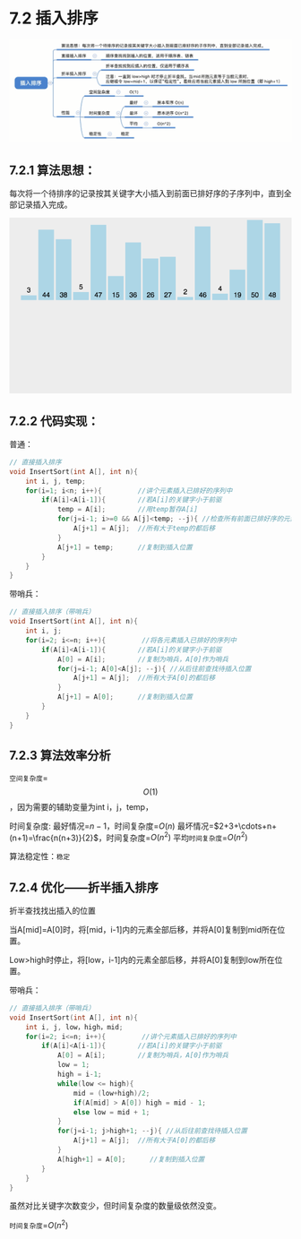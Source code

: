 # 7.2 插入排序

![uTools_1638366099368](/images/data-structure/uTools_1638366099368.png)

## 7.2.1 算法思想：

每次将一个待排序的记录按其关键字大小插入到前面已排好序的子序列中，直到全部记录插入完成。

![img](/images/data-structure/849589-20171015225645277-1151100000.gif)

## 7.2.2 代码实现：

普通：

```c
// 直接插入排序
void InsertSort(int A[], int n){
    int i, j, temp;
    for(i=1; i<n; i++){         //讲个元素插入已排好的序列中
        if(A[i]<A[i-1]){        //若A[i]的关键字小于前驱
            temp = A[i];        //用temp暂存A[i]
            for(j=i-1; i>=0 && A[j]<temp; --j){ //检查所有前面已排好序的元素
                A[j+1] = A[j];  //所有大于temp的都后移
            }
            A[j+1] = temp;      //复制到插入位置
        }
    }
}
```

带哨兵：

```c
// 直接插入排序（带哨兵）
void InsertSort(int A[], int n){
    int i, j;
    for(i=2; i<=n; i++){         //将各元素插入已排好的序列中
        if(A[i]<A[i-1]){        //若A[i]的关键字小于前驱
            A[0] = A[i];        //复制为哨兵，A[0]作为哨兵
            for(j=i-1; A[0]<A[j]; --j){ //从后往前查找待插入位置
                A[j+1] = A[j];  //所有大于A[0]的都后移
            }
            A[j+1] = A[0];      //复制到插入位置
        }
    }
}
```

## 7.2.3 算法效率分析

`空间复杂度`=$$O(1)$$，因为需要的辅助变量为int i，j，temp，

时间复杂度:
最好情况=$n-1$，时间复杂度=$O(n)$
最坏情况=$2+3+\cdots+n+(n+1)=\frac{n(n+3)}{2}$，时间复杂度=$O(n^2)$
平均`时间复杂度`=$O(n^2)$

算法稳定性：`稳定`

## 7.2.4 优化——折半插入排序

折半查找找出插入的位置

当A[mid]=A[0]时，将[mid，i-1]内的元素全部后移，并将A[0]复制到mid所在位置。

Low>high时停止，将[low，i-1]内的元素全部后移，并将A[0]复制到low所在位置。

带哨兵：

```c
// 直接插入排序（带哨兵）
void InsertSort(int A[], int n){
    int i, j, low，high，mid;
    for(i=2; i<=n; i++){         //讲个元素插入已排好的序列中
        if(A[i]<A[i-1]){        //若A[i]的关键字小于前驱
            A[0] = A[i];        //复制为哨兵，A[0]作为哨兵
            low = 1;
            high = i-1;
            while(low <= high){
                mid = (low+high)/2;
                if(A[mid] > A[0]) high = mid - 1;
                else low = mid + 1;
            }
            for(j=i-1; j>high+1; --j){ //从后往前查找待插入位置
                A[j+1] = A[j];  //所有大于A[0]的都后移
            }
            A[high+1] = A[0];      //复制到插入位置
        }
    }
}
```

 虽然对比关键字次数变少，但时间复杂度的数量级依然没变。

`时间复杂度`=$O(n^2)$
